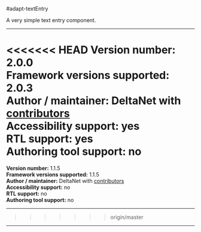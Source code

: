 #adapt-textEntry

A very simple text entry component.

----------------------------
<<<<<<< HEAD
**Version number:**  2.0.0     
**Framework versions supported:**  2.0.3     
**Author / maintainer:** DeltaNet with [contributors](https://github.com/deltanet/adapt-textEntry/graphs/contributors)     
**Accessibility support:** yes  
**RTL support:** yes     
**Authoring tool support:** no
=======
**Version number:**  1.1.5     
**Framework versions supported:**  1.1.5     
**Author / maintainer:** DeltaNet with [contributors](https://github.com/deltanet/adapt-textEntry/graphs/contributors)     
**Accessibility support:** no  
**RTL support:** no     
**Authoring tool support:** no

----------------------------
>>>>>>> origin/master

----------------------------
